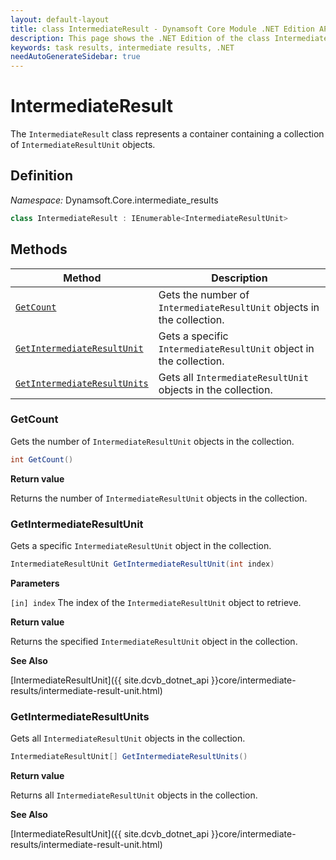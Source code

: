 ```yaml
---
layout: default-layout
title: class IntermediateResult - Dynamsoft Core Module .NET Edition API Reference
description: This page shows the .NET Edition of the class IntermediateResult in Dynamsoft Core Module.
keywords: task results, intermediate results, .NET
needAutoGenerateSidebar: true
---
```


# IntermediateResult

The `IntermediateResult` class represents a container containing a collection of `IntermediateResultUnit` objects.

## Definition

*Namespace:* Dynamsoft.Core.intermediate_results


```csharp
class IntermediateResult : IEnumerable<IntermediateResultUnit>
```

## Methods

| Method | Description |
|--------|-------------|
| [`GetCount`](#getcount) | Gets the number of `IntermediateResultUnit` objects in the collection. |
| [`GetIntermediateResultUnit`](#getintermediateresultunit) | Gets a specific `IntermediateResultUnit` object in the collection. |
| [`GetIntermediateResultUnits`](#getintermediateresultunits) | Gets all `IntermediateResultUnit` objects in the collection. |

### GetCount

Gets the number of `IntermediateResultUnit` objects in the collection.

```csharp
int GetCount()
```

**Return value**

Returns the number of `IntermediateResultUnit` objects in the collection.

### GetIntermediateResultUnit

Gets a specific `IntermediateResultUnit` object in the collection.

```csharp
IntermediateResultUnit GetIntermediateResultUnit(int index)
```

**Parameters**

`[in] index` The index of the `IntermediateResultUnit` object to retrieve.

**Return value**

Returns the specified `IntermediateResultUnit` object in the collection.

**See Also**

[IntermediateResultUnit]({{ site.dcvb_dotnet_api }}core/intermediate-results/intermediate-result-unit.html)

### GetIntermediateResultUnits

Gets all `IntermediateResultUnit` objects in the collection.

```csharp
IntermediateResultUnit[] GetIntermediateResultUnits()
```

**Return value**

Returns all `IntermediateResultUnit` objects in the collection.

**See Also**

[IntermediateResultUnit]({{ site.dcvb_dotnet_api }}core/intermediate-results/intermediate-result-unit.html)
